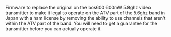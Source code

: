 Firmware to replace the original on the bos600 600mW
5.8ghz video transmitter to make it legal to operate
on the ATV part of the 5.6ghz band in Japan with a
ham license by removing the ability to use channels
that aren't within the ATV part of the band.
You will need to get a guarantee for the transmitter
before you can actually operate it.
